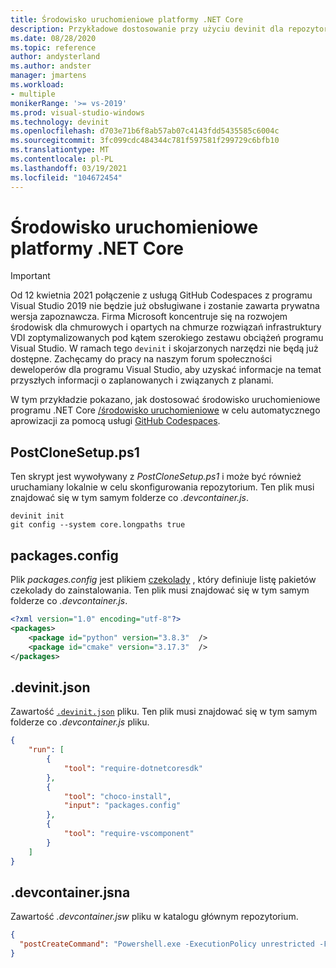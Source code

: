 ```yaml
---
title: Środowisko uruchomieniowe platformy .NET Core
description: Przykładowe dostosowanie przy użyciu devinit dla repozytorium dotnet/Runtime.
ms.date: 08/28/2020
ms.topic: reference
author: andysterland
ms.author: andster
manager: jmartens
ms.workload:
- multiple
monikerRange: '>= vs-2019'
ms.prod: visual-studio-windows
ms.technology: devinit
ms.openlocfilehash: d703e71b6f8ab57ab07c4143fdd5435585c6004c
ms.sourcegitcommit: 3fc099cdc484344c781f597581f299729c6bfb10
ms.translationtype: MT
ms.contentlocale: pl-PL
ms.lasthandoff: 03/19/2021
ms.locfileid: "104672454"
---
```

# <a name="net-core-runtime"></a>Środowisko uruchomieniowe platformy .NET Core

> [!IMPORTANT]
> Od 12 kwietnia 2021 połączenie z usługą GitHub Codespaces z programu Visual Studio 2019 nie będzie już obsługiwane i zostanie zawarta prywatna wersja zapoznawcza. Firma Microsoft koncentruje się na rozwojem środowisk dla chmurowych i opartych na chmurze rozwiązań infrastruktury VDI zoptymalizowanych pod kątem szerokiego zestawu obciążeń programu Visual Studio. W ramach tego `devinit` i skojarzonych narzędzi nie będą już dostępne. Zachęcamy do pracy na naszym forum społeczności deweloperów dla programu Visual Studio, aby uzyskać informacje na temat przyszłych informacji o zaplanowanych i związanych z planami.

W tym przykładzie pokazano, jak dostosować środowisko uruchomieniowe programu .NET Core [/środowisko uruchomieniowe](https://github.com/dotnet/runtime) w celu automatycznego aprowizacji za pomocą usługi [GitHub Codespaces](https://github.com/features/codespaces).

## <a name="postclonesetupps1"></a>PostCloneSetup.ps1

Ten skrypt jest wywoływany z _PostCloneSetup.ps1_ i może być również uruchamiany lokalnie w celu skonfigurowania repozytorium. Ten plik musi znajdować się w tym samym folderze co _.devcontainer.js_.

```console
devinit init
git config --system core.longpaths true
```

## <a name="packagesconfig"></a>packages.config

Plik _packages.config_ jest plikiem [czekolady](https://chocolatey.org/) , który definiuje listę pakietów czekolady do zainstalowania. Ten plik musi znajdować się w tym samym folderze co _.devcontainer.js_.

```xml
<?xml version="1.0" encoding="utf-8"?>
<packages>
    <package id="python" version="3.8.3"  />
    <package id="cmake" version="3.17.3"  />
</packages>
```

## <a name="devinitjson"></a>.devinit.json

Zawartość [`.devinit.json`](devinit-json.md) pliku. Ten plik musi znajdować się w tym samym folderze co _.devcontainer.js_ pliku.

```json
{
    "run": [
        {
            "tool": "require-dotnetcoresdk"
        },
        {
            "tool": "choco-install",
            "input": "packages.config"
        },
        {
            "tool": "require-vscomponent"
        }
    ]
}
```

## <a name="devcontainerjson"></a>.devcontainer.jsna

Zawartość _.devcontainer.jsw_ pliku w katalogu głównym repozytorium.

```json
{
  "postCreateCommand": "Powershell.exe -ExecutionPolicy unrestricted -File .\\PostCloneSetup.ps1"
}
```
